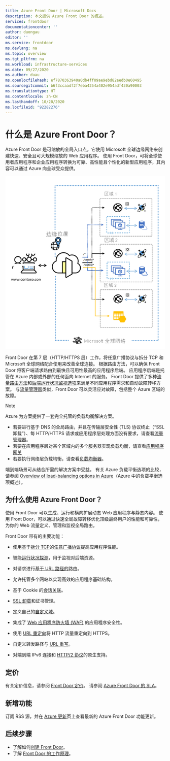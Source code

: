 ```yaml
---
title: Azure Front Door | Microsoft Docs
description: 本文提供 Azure Front Door 的概述。
services: frontdoor
documentationcenter: ''
author: duongau
editor: ''
ms.service: frontdoor
ms.devlang: na
ms.topic: overview
ms.tgt_pltfrm: na
ms.workload: infrastructure-services
ms.date: 09/27/2020
ms.author: duau
ms.openlocfilehash: ef7870363940a0db4ff09ae9ebd82eedb0e60495
ms.sourcegitcommit: b6f3ccaadf2f7eba4254a402e954adf430a90003
ms.translationtype: HT
ms.contentlocale: zh-CN
ms.lasthandoff: 10/20/2020
ms.locfileid: "92282276"
---
```

# <a name="what-is-azure-front-door"></a>什么是 Azure Front Door？

Azure Front Door 是可缩放的全局入口点，它使用 Microsoft 全球边缘网络来创建快速、安全且可大规模缩放的 Web 应用程序。 使用 Front Door，可将全球使用者应用程序和企业应用程序转换为可靠、高性能且个性化的新型应用程序，其内容可以通过 Azure 向全球受众提供。

<p align="center">
  <img src="./media/front-door-overview/front-door-visual-diagram.png" alt="Front Door architecture" width="600" title="Azure Front Door">
</p>

Front Door 在第 7 层（HTTP/HTTPS 层）工作，将任意广播协议与拆分 TCP 和 Microsoft 全球网络配合使用来改善全球连接。 根据路由方法，可以确保 Front Door 将客户端请求路由到最快且可用性最高的应用程序后端。 应用程序后端是托管在 Azure 内部或外部的任何面向 Internet 的服务。 Front Door 提供了多种[流量路由方法](front-door-routing-methods.md)和[后端运行状况监视选项](front-door-health-probes.md)来满足不同应用程序需求和自动故障转移方案。 与[流量管理器](../traffic-manager/traffic-manager-overview.md)类似，Front Door 可以灵活应对故障，包括整个 Azure 区域的故障。

>[!NOTE]
> Azure 为方案提供了一套完全托管的负载均衡解决方案。 
> * 若要进行基于 DNS 的全局路由，并且在传输层安全性 (TLS) 协议终止（“SSL 卸载”）、每 HTTP/HTTPS 请求或应用程序层处理方面没有要求，请查看[流量管理器](../traffic-manager/traffic-manager-overview.md)。 
> * 若要在应用程序层对某个区域内的多个服务器实现负载均衡，请查看[应用程序网关](../application-gateway/overview.md)
> * 若要执行网络层负载均衡，请查看[负载均衡器](../load-balancer/load-balancer-overview.md)。 
> 
> 端到端场景可从结合所需的解决方案中受益。
> 有关 Azure 负载平衡选项的比较，请参阅 [Overview of load-balancing options in Azure](/azure/architecture/guide/technology-choices/load-balancing-overview)（Azure 中的负载平衡选项概述）。

## <a name="why-use-azure-front-door"></a>为什么使用 Azure Front Door？

使用 Front Door 可以生成、运行和横向扩展动态 Web 应用程序与静态内容。 使用 Front Door，可以通过快速全局故障转移优化顶级最终用户的性能和可靠性，为你的 Web 流量定义、管理和监视全局路由。

Front Door 带有的主要功能：

* 使用基于[拆分 TCP](front-door-routing-architecture.md#splittcp)的[任意广播协议](front-door-routing-architecture.md#anycast)提高应用程序性能。

* 智能[运行状况探测](front-door-health-probes.md)，用于监视对后端资源。

*  对请求进行[基于 URL 路径的](front-door-route-matching.md)路由。

* 允许托管多个网站以实现高效的应用程序基础结构。 

* 基于 Cookie 的[会话关联](front-door-routing-methods.md#affinity)。

* [SSL 卸载](front-door-custom-domain-https.md)和证书管理。

* 定义自己的[自定义域](front-door-custom-domain.md)。 

* 集成了 [Web 应用程序防火墙 (WAF)](../web-application-firewall/overview.md) 的应用程序安全性。

* 使用 [URL 重定向](front-door-url-redirect.md)将 HTTP 流量重定向到 HTTPS。

* 自定义转发路径与 [URL 重写](front-door-url-rewrite.md)。

* 对端到端 IPv6 连接和 [HTTP/2 协议](front-door-http2.md)的原生支持。

## <a name="pricing"></a>定价

有关定价信息，请参阅 [Front Door 定价](https://azure.microsoft.com/pricing/details/frontdoor/)。 请参阅 [Azure Front Door 的 SLA](https://azure.microsoft.com/en-us/support/legal/sla/frontdoor/v1_0/)。

## <a name="whats-new"></a>新增功能

订阅 RSS 源，并在 [Azure 更新](https://azure.microsoft.com/updates/?category=networking&query=Azure%20Front%20Door)页上查看最新的 Azure Front Door 功能更新。

## <a name="next-steps"></a>后续步骤

- 了解如何[创建 Front Door](quickstart-create-front-door.md)。
- 了解 [Front Door 的工作原理](front-door-routing-architecture.md)。